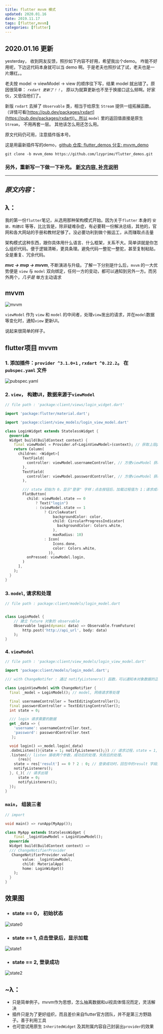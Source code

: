 ```yaml
---
title: flutter mvvm 模式
updated: 2020.01.16
date: 2019.11.17 
tags: [flutter,mvvm] 
categories: [flutter] 
---
```


## 2020.01.16 更新
yesterday， 收到网友反馈，照抄如下内容不好用，希望我出个demo。 咋能不好用呢，下边这代码本身就可以当 demo 啊。于是老夫也照抄试了试，老夫也是一片爆红。。

老夫按 model -> viewModel -> view 的顺序往下写，结果 model 就出错了。原因很简单： *`rxdart 更新了！！`*， 原以为就算更新也不至于换接口这么频啊。好家伙，又低估他们了。

新版 `rxdart` 去掉了 `Observable` 类，相当于给原生 `Stream` 提供一组拓展函数。（详情可看[https://pub.dev/packages/rxdart](https://pub.dev/packages/rxdart))，所以 `model` 里的返回值直接是原生 `Stream`，  不用再套一层。 其他该怎么用还怎么用。

原文代码仍可用，注意插件版本号。

这是用最新插件写的demo，[github 仓库: flutter_demos 分支: mvvm_demo](https://github.com/lzyprime/flutter_demos/tree/mvvm_demo)

```shell
git clone -b mvvm_demo https://github.com/lzyprime/flutter_demos.git
```

### 另外，重新写一下做一下补充。 [新文内容, 补充说明](flutter_mvvm_模式2.md)

---

## *原文内容*：

## λ：

我的第一份`flutter`笔记，从选用那种架构模式开始。因为关于`flutter` 本身的 `安装，构建UI` 等等，比比皆是，除非疑难杂症，有必要鞋一份解决总结，其他的，官网和各大网站的手册和教材足够了。没必要功利到做个搬运工，从而赚取点击量

架构模式这种东西，跟你具体用什么语言、什么框架，关系不大。简单讲就是你怎么组织代码。便于逻辑清晰，更具条理。避免代码一整驼一整驼，甚至复制粘贴，全是重复、冗余代码。

***mvc -> mvp -> mvvm***, 不断演进与升级。了解一下分别是什么后，`mvvm` 的一大优势便是 `view` 与 `model` 双向绑定，任何一方的变动，都可以通知到另外一方。而另外两个，*几乎是* 单方主动请求

## mvvm

![mvvm](flutter_mvvm_模式/mvvm.png)

`viewModel` 作为 `view` 和 `model` 的中间者，处理`view`发出的请求，并在`model`数据等变化时，通知`view` 更新UI。

说起来很简单的样子。

## flutter项目 mvvm

### 1. 添加插件：`provider ^3.1.0+1` , `rxdart ^0.22.2`。 在 `pubspec.yaml` 文件

![pubspec.yaml](flutter_mvvm_模式/pubspec.png)

### 2. `view`， 构建UI，数据来源于`viewModel`

```dart
// file path : 'package:client/views/login_widget.dart'

import 'package:flutter/material.dart';

import 'package:client/view_models/login_view_model.dart'

class LoginWidget extends StatelessWidget {
  @override
  Widget build(BuildContext context) {
    final viewModel = Provider.of<LoginViewModel>(context); // 获取上层provider
    return Column(
      children: <Widget>[
        TextField(
          controller: viewModel.usernameController, // 方便viewModel 获取输入内容
        ),
        TextField(
          controller: viewModel.passwordController, // 方便viewModel 获取输入内容
        ),

        /// state 初始为 0，显示"登录" 字样；点击按钮后，加载过程值为 1；请求成功值为 2，显示对号
        FlatButton(
          child: viewModel.state == 0 
              ? Text("login")
              : (viewModel.state == 1
                  ? CircleAvatar(
                      backgroundColor: color,
                      child: CircularProgressIndicator(
                        backgroundColor: Colors.white,
                      ),
                      maxRadius: 10)
                  : Icon(
                      Icons.done,
                      color: Colors.white,
                    )),
          onPressed: viewModel.login,
        )
      ],
    );
  }
}
```

### 3. `model`, 请求和处理

```dart 
// file path : package:client/models/login_model.dart


class LoginModel {
    // 建立 future 对象的 observable
    Observable login(dynamic data) => Observable.fromFuture(
        http.post('http://api_url', body: data)
    );
}
```

### 4. `viewModel`
```dart
// file path : 'package:client/view_models/login_view_model.dart'

import 'package:client/models/login_model.dart';

/// with ChangeNotifer : 通过 notifyListeners() 函数，可以通知本对象数据的正在使用者们。 如 state 变量，在改变后调用 notifyListeners(), UI根据值重新构建登录按钮显示内容

class LoginViewModel with ChangeNotifier {
  final _model = LoginModel(); // model, 网络请求等处理

  final usernameController = TextEditingController();
  final passwordController = TextEditingController();
  int state = 0;

  /// login 请求需要的数据
  get _data => {
    'username': usernameController.text,
    'password': passwordController.text
   };

  void login() =>_model.login(_data)
  .doOnListen((){state = 1; notifyListeners();}) // 请求过程，state = 1, 显示加载，通知UI
  .listen(// listen 接收两个参数，成功后的处理，失败后的处理。
      (res){ 
    state = res['result'] == 0 ? 2 : 0; // 登录成功时，回包中的result 字段为 0;
    notifyListeners();
  }, (_){ // 请求出错
      state = 0;
      notifyListeners();
  });
}

```

### `main`， 组装三者
```dart
// import 

void main() => runApp(MyApp());

class MyApp extends StatelessWidget {
    final _loginViewModel = LoginViewModel();
  @override
  Widget build(BuildContext context) =>
  /// ChangeNotifierProvider
   ChangeNotifierProvider.value(
        value: _loginViewModel,
        child: MaterialApp(
        home: LoginWidget()
    );
  }
}
```

## 效果图

- ###  state == 0， 初始状态
![state0](./flutter_mvvm_模式/state0.png)

- ### state == 1, 点击登录后，显示加载
![state1](./flutter_mvvm_模式/state1.png)

- ### state == 2, 登录成功
![state2](./flutter_mvvm_模式/state2.png)

## ~λ：

- 只是简单例子。mvvm作为思想，怎么抽离数据和ui视具体情况而定，灵活解决
- 插件只是为了更好组织，而且差价来自flutter官方团队，并不是第三方野路子。善于利用工具
- 也可尝试用原生 `InheritedWidget` 及其附属内容自己封装出`provider`的效果